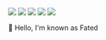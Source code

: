 <p>
<img src="https://img.shields.io/badge/Python3-yellow"></img>
<img src="https://img.shields.io/badge/Java-red"></img>
<img src="https://img.shields.io/badge/C%2FC%2B%2B%2FC%23-green">
<img src="https://img.shields.io/badge/Assembly-white">
<img src="https://img.shields.io/badge/JS-blue">
</p>
👋 Hello, I'm known as Fated
